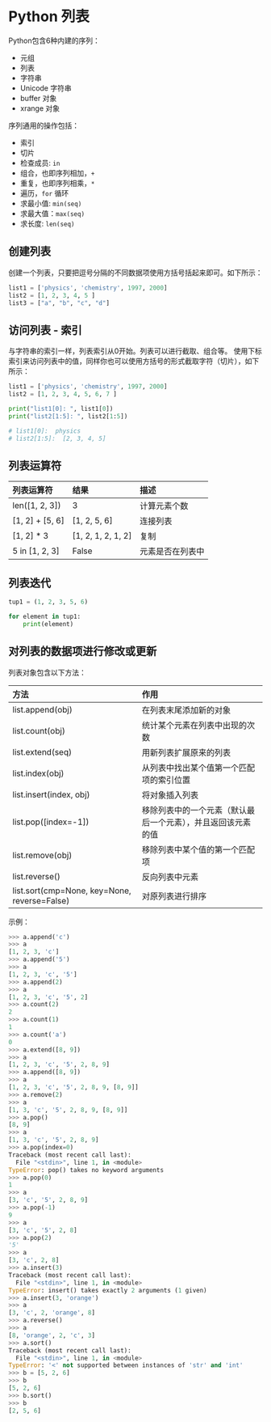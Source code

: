 # Python 列表

Python包含6种内建的序列：

* 元组
* 列表
* 字符串
* Unicode 字符串
* buffer 对象
* xrange 对象

序列通用的操作包括：

* 索引
* 切片
* 检查成员: `in`
* 组合，也即序列相加，`+`
* 重复，也即序列相乘，`*`
* 遍历，`for` 循环
* 求最小值: `min(seq)`
* 求最大值：`max(seq)`
* 求长度: `len(seq)`

## 创建列表

创建一个列表，只要把逗号分隔的不同数据项使用方括号括起来即可。如下所示：

```python
list1 = ['physics', 'chemistry', 1997, 2000]
list2 = [1, 2, 3, 4, 5 ]
list3 = ["a", "b", "c", "d"]
```
## 访问列表 - 索引

与字符串的索引一样，列表索引从0开始。列表可以进行截取、组合等。
使用下标索引来访问列表中的值，同样你也可以使用方括号的形式截取字符（切片），如下所示：


```python
list1 = ['physics', 'chemistry', 1997, 2000]
list2 = [1, 2, 3, 4, 5, 6, 7 ]

print("list1[0]: ", list1[0])
print("list2[1:5]: ", list2[1:5])

# list1[0]:  physics
# list2[1:5]:  [2, 3, 4, 5]
```

## 列表运算符

| 列表运算符       |  结果              | 描述                   |
|:---------------- | :----------------  | :--------------------- |
| len([1, 2, 3])   | 3                  | 计算元素个数           |
| [1, 2] + [5, 6]  | [1, 2, 5, 6]       | 连接列表               |
| [1, 2] * 3       | [1, 2, 1, 2, 1, 2] | 复制                   |
| 5 in [1, 2, 3]   | False              | 元素是否在列表中       |

## 列表迭代

```python
tup1 = (1, 2, 3, 5, 6)

for element in tup1:
    print(element)
```

## 对列表的数据项进行修改或更新

列表对象包含以下方法：

| 方法                                        | 作用                                                        |
|:-----------------------------------------   | :---------------------------------------------------------  |
| list.append(obj)                            | 在列表末尾添加新的对象                                      |
| list.count(obj)                             | 统计某个元素在列表中出现的次数                              |
| list.extend(seq)                            | 用新列表扩展原来的列表                                      |
| list.index(obj)                             | 从列表中找出某个值第一个匹配项的索引位置                    |
| list.insert(index, obj)                     | 将对象插入列表                                              |
| list.pop([index=-1])                        | 移除列表中的一个元素（默认最后一个元素），并且返回该元素的值|
| list.remove(obj)                            | 移除列表中某个值的第一个匹配项                              |
| list.reverse()                              | 反向列表中元素                                              |
| list.sort(cmp=None, key=None, reverse=False)| 对原列表进行排序                                            |

示例：

```python
>>> a.append('c')
>>> a
[1, 2, 3, 'c']
>>> a.append('5')
>>> a
[1, 2, 3, 'c', '5']
>>> a.append(2)
>>> a
[1, 2, 3, 'c', '5', 2]
>>> a.count(2)
2
>>> a.count(1)
1
>>> a.count('a')
0
>>> a.extend([8, 9])
>>> a
[1, 2, 3, 'c', '5', 2, 8, 9]
>>> a.append([8, 9])
>>> a
[1, 2, 3, 'c', '5', 2, 8, 9, [8, 9]]
>>> a.remove(2)
>>> a
[1, 3, 'c', '5', 2, 8, 9, [8, 9]]
>>> a.pop()
[8, 9]
>>> a
[1, 3, 'c', '5', 2, 8, 9]
>>> a.pop(index=0)
Traceback (most recent call last):
  File "<stdin>", line 1, in <module>
TypeError: pop() takes no keyword arguments
>>> a.pop(0)
1
>>> a
[3, 'c', '5', 2, 8, 9]
>>> a.pop(-1)
9
>>> a
[3, 'c', '5', 2, 8]
>>> a.pop(2)
'5'
>>> a
[3, 'c', 2, 8]
>>> a.insert(3)
Traceback (most recent call last):
  File "<stdin>", line 1, in <module>
TypeError: insert() takes exactly 2 arguments (1 given)
>>> a.insert(3, 'orange')
>>> a
[3, 'c', 2, 'orange', 8]
>>> a.reverse()
>>> a
[8, 'orange', 2, 'c', 3]
>>> a.sort()
Traceback (most recent call last):
  File "<stdin>", line 1, in <module>
TypeError: '<' not supported between instances of 'str' and 'int'
>>> b = [5, 2, 6]
>>> b
[5, 2, 6]
>>> b.sort()
>>> b
[2, 5, 6]
```

